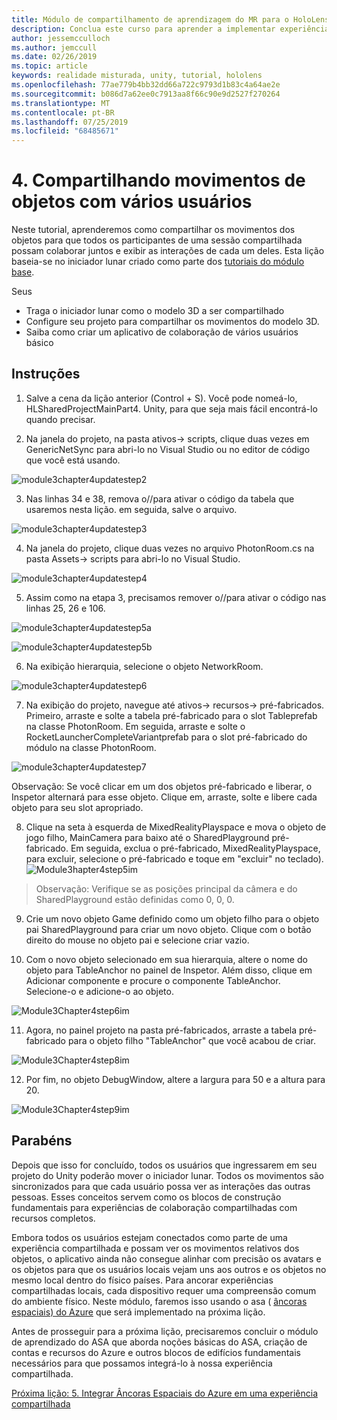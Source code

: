 ```yaml
---
title: Módulo de compartilhamento de aprendizagem do MR para o HoloLens 2
description: Conclua este curso para aprender a implementar experiências compartilhadas de vários usuários em um aplicativo do HoloLens 2.
author: jessemcculloch
ms.author: jemccull
ms.date: 02/26/2019
ms.topic: article
keywords: realidade misturada, unity, tutorial, hololens
ms.openlocfilehash: 77ae779b4bb32dd66a722c9793d1b83c4a64ae2e
ms.sourcegitcommit: b086d7a62ee0c7913aa8f66c90e9d2527f270264
ms.translationtype: MT
ms.contentlocale: pt-BR
ms.lasthandoff: 07/25/2019
ms.locfileid: "68485671"
---
```

# <a name="4-sharing-object-movements-with-multiple-users"></a>4. Compartilhando movimentos de objetos com vários usuários

Neste tutorial, aprenderemos como compartilhar os movimentos dos objetos para que todos os participantes de uma sessão compartilhada possam colaborar juntos e exibir as interações de cada um deles. Esta lição baseia-se no iniciador lunar criado como parte dos [tutoriais do módulo base](mrlearning-base.md).

Seus

- Traga o iniciador lunar como o modelo 3D a ser compartilhado
- Configure seu projeto para compartilhar os movimentos do modelo 3D.
- Saiba como criar um aplicativo de colaboração de vários usuários básico

## <a name="instructions"></a>Instruções


1. Salve a cena da lição anterior (Control + S). Você pode nomeá-lo, HLSharedProjectMainPart4. Unity, para que seja mais fácil encontrá-lo quando precisar.

2. Na janela do projeto, na pasta ativos-> scripts, clique duas vezes em GenericNetSync para abri-lo no Visual Studio ou no editor de código que você está usando.  

![module3chapter4updatestep2](images/module3chapter4updatestep2.png)

3. Nas linhas 34 e 38, remova o//para ativar o código da tabela que usaremos nesta lição. em seguida, salve o arquivo. 

![module3chapter4updatestep3](images/module3chapter4updatestep3.png)

4. Na janela do projeto, clique duas vezes no arquivo PhotonRoom.cs na pasta Assets-> scripts para abri-lo no Visual Studio. 

![module3chapter4updatestep4](images/module3chapter4updatestep4.png)

5. Assim como na etapa 3, precisamos remover o//para ativar o código nas linhas 25, 26 e 106.

![module3chapter4updatestep5a](images/module3chapter4updatestep5a.png) 

![module3chapter4updatestep5b](images/module3chapter4updatestep5b.png)

6. Na exibição hierarquia, selecione o objeto NetworkRoom.

![module3chapter4updatestep6](images/module3chapter4updatestep6.png)

7. Na exibição do projeto, navegue até ativos-> recursos-> pré-fabricados. Primeiro, arraste e solte a tabela pré-fabricado para o slot Tableprefab na classe PhotonRoom. Em seguida, arraste e solte o RocketLauncherCompleteVariantprefab para o slot pré-fabricado do módulo na classe PhotonRoom.

![module3chapter4updatestep7](images/module3chapter4updatestep7.png)

   Observação: Se você clicar em um dos objetos pré-fabricado e liberar, o Inspetor alternará para esse objeto. Clique em, arraste, solte e libere cada objeto para seu slot apropriado.

8. Clique na seta à esquerda de MixedRealityPlayspace e mova o objeto de jogo filho, MainCamera para baixo até o SharedPlayground pré-fabricado. Em seguida, exclua o pré-fabricado, MixedRealityPlayspace, para excluir, selecione o pré-fabricado e toque em "excluir" no teclado).
![Module3hapter4step5im](images/module3chapter4step5im.PNG)

>Observação:  Verifique se as posições principal da câmera e do SharedPlayground estão definidas como 0, 0, 0.
>

9. Crie um novo objeto Game definido como um objeto filho para o objeto pai SharedPlayground para criar um novo objeto. Clique com o botão direito do mouse no objeto pai e selecione criar vazio. 

10. Com o novo objeto selecionado em sua hierarquia, altere o nome do objeto para TableAnchor no painel de Inspetor. Além disso, clique em Adicionar componente e procure o componente TableAnchor. Selecione-o e adicione-o ao objeto. 

![Module3Chapter4step6im](images/module3chapter4step7im.PNG)

11. Agora, no painel projeto na pasta pré-fabricados, arraste a tabela pré-fabricado para o objeto filho "TableAnchor" que você acabou de criar.

![Module3Chapter4step8im](images/module3chapter4step8im.PNG)

12. Por fim, no objeto DebugWindow, altere a largura para 50 e a altura para 20.

![Module3Chapter4step9im](images/module3chapter4step11im.PNG)

## <a name="congratulations"></a>Parabéns


Depois que isso for concluído, todos os usuários que ingressarem em seu projeto do Unity poderão mover o iniciador lunar. Todos os movimentos são sincronizados para que cada usuário possa ver as interações das outras pessoas. Esses conceitos servem como os blocos de construção fundamentais para experiências de colaboração compartilhadas com recursos completos. 

Embora todos os usuários estejam conectados como parte de uma experiência compartilhada e possam ver os movimentos relativos dos objetos, o aplicativo ainda não consegue alinhar com precisão os avatars e os objetos para que os usuários locais vejam uns aos outros e os objetos no mesmo local dentro do físico países. Para ancorar experiências compartilhadas locais, cada dispositivo requer uma compreensão comum do ambiente físico. Neste módulo, faremos isso usando o asa ( [âncoras espaciais) do Azure](<https://azure.microsoft.com/en-us/services/spatial-anchors/>) que será implementado na próxima lição.

Antes de prosseguir para a próxima lição, precisaremos concluir o módulo de aprendizado do ASA que aborda noções básicas do ASA, criação de contas e recursos do Azure e outros blocos de edifícios fundamentais necessários para que possamos integrá-lo à nossa experiência compartilhada.

[Próxima lição: 5. Integrar Âncoras Espaciais do Azure em uma experiência compartilhada](mrlearning-sharing(photon)-ch5.md)

